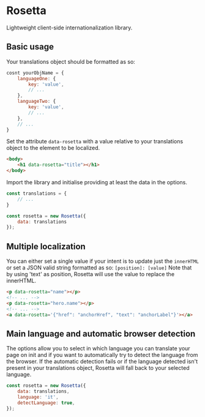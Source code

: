 # Rosetta

Lightweight client-side internationalization library.

## Basic usage

Your translations object should be formatted as so:

```javascript
cosnt yourObjName = {
    languageOne: {
        key: 'value',
        // ...
    },
    languageTwo: {
        key: 'value',
        // ...
    },
    // ...
}
```

Set the attribute `data-rosetta` with a value relative to your translations object to the element to be localized.

```html
<body>
    <h1 data-rosetta="title"></h1>
</body>
```

Import the library and initialise providing at least the data in the options.

```javascript
const translations = {
    // ...
}

const rosetta = new Rosetta({
    data: translations
});
```

## Multiple localization

You can either set a single value if your intent is to update just the `innerHTML` or set a JSON valid string formatted as so: `[position]: [value]`
Note that by using 'text' as position, Rosetta will use the value to replace the innerHTML.

```html
<p data-rosetta="name"></p>
<!-- ... -->
<p data-rosetta="hero.name"></p>
<!-- ... -->
<a data-rosetta='{"href": "anchorHref", "text": "anchorLabel"}'></a>
```

## Main language and automatic browser detection

The options allow you to select in which language you can translate your page on init and if you want to automatically try to detect the language from the browser. If the automatic detection fails or if the language detected isn't present in your translations object, Rosetta will fall back to your selected language.

```javascript
const rosetta = new Rosetta({
    data: translations,
    language: 'it',
    detectLanguage: true,
});
```

